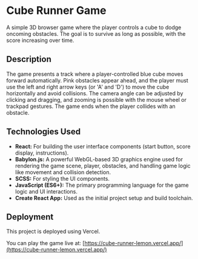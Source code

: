 # Cube Runner Game

A simple 3D browser game where the player controls a cube to dodge oncoming obstacles. The goal is to survive as long as possible, with the score increasing over time.

## Description

The game presents a track where a player-controlled blue cube moves forward automatically. Pink obstacles appear ahead, and the player must use the left and right arrow keys (or 'A' and 'D') to move the cube horizontally and avoid collisions. The camera angle can be adjusted by clicking and dragging, and zooming is possible with the mouse wheel or trackpad gestures. The game ends when the player collides with an obstacle.

## Technologies Used

- **React:** For building the user interface components (start button, score display, instructions).
- **Babylon.js:** A powerful WebGL-based 3D graphics engine used for rendering the game scene, player, obstacles, and handling game logic like movement and collision detection.
- **SCSS:** For styling the UI components.
- **JavaScript (ES6+):** The primary programming language for the game logic and UI interactions.
- **Create React App:** Used as the initial project setup and build toolchain.

## Deployment

This project is deployed using Vercel.

You can play the game live at: [https://cube-runner-lemon.vercel.app/](https://cube-runner-lemon.vercel.app/)
